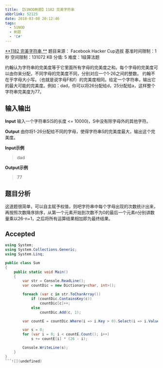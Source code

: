 ```yaml
---
title: 【51NOD刷题】1182 完美字符串
abbrlink: 52125
date: 2018-03-08 20:12:46
tags:
  - 51NOD
  - 刷题
  - 'C#'
---
```

[**1182 完美字符串  **](http://www.51nod.com/onlineJudge/questionCode.html#!problemId=1182)
题目来源： Facebook Hacker Cup选拔
基准时间限制：1 秒 空间限制：131072 KB 分值: 5 难度：1级算法题

约翰认为字符串的完美度等于它里面所有字母的完美度之和。每个字母的完美度可以由你来分配，不同字母的完美度不同，分别对应一个1-26之间的整数。
约翰不在乎字母大小写。（也就是说字母F和f）的完美度相同。给定一个字符串，输出它的最大可能的完美度。例如：dad，你可以将26分配给d，25分配给a，这样整个字符串完美度为77。

<!--more-->
## 输入输出
**Input**
输入一个字符串S(S的长度 <= 10000)，S中没有除字母外的其他字符。

**Output**
由你将1-26分配给不同的字母，使得字符串S的完美度最大，输出这个完美度。

**Input示例**
> dad

**Output示例**
> 77

## 题目分析
这道题很简单，可以自主赋予权值，则吧字符串中每个字母出现的次数统计出来，再按照次数降序排序，从第一个元素开始到次数不为0的最后一个元素n分别讲数量乘以26-n+1，之后将所有运算结果相加即为最终结果。
## Accepted
```csharp
using System;
using System.Collections.Generic;
using System.Linq;

public class Sum
{
    public static void Main()
    {
        var str = Console.ReadLine();
        var countDic = new Dictionary<char, int>();

        foreach (var c in str.ToCharArray())
            if (countDic.ContainsKey(c))
                countDic[c]++;
            else
                countDic.Add(c, 1);

        var countE = countDic.Where(i => i.Key > 0).Select(i => i.Value).OrderByDescending(i => i).ToArray();

        var s = 0;
        for (var i = 0; i < countE.Count(); i++)
            s += countE[i] * (26 - i);

        Console.WriteLine(s);
    }
}
```![](undefined)